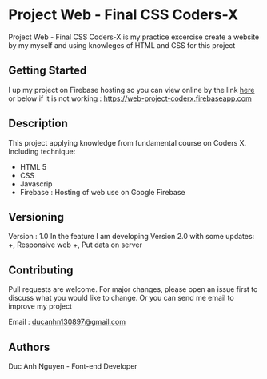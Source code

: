 <!-- @format -->

# Project Web - Final CSS Coders-X

Project Web - Final CSS Coders-X is my practice excercise create a website by my myself and using knowleges of HTML and CSS for this project

## Getting Started

I up my project on Firebase hosting so you can view online by the link [here](https://web-project-coderx.firebaseapp.com.) or below if it is not working :
https://web-project-coderx.firebaseapp.com

## Description

This project applying knowledge from fundamental course on Coders X. Including technique:

- HTML 5
- CSS
- Javascrip
- Firebase : Hosting of web use on Google Firebase

## Versioning

Version : 1.0
In the feature I am developing Version 2.0 with some updates:
+, Responsive web
+, Put data on server

## Contributing

Pull requests are welcome. For major changes, please open an issue first to discuss what you would like to change. Or you can send me email to improve my project

Email : ducanhn130897@gmail.com

## Authors

Duc Anh Nguyen - Font-end Developer
